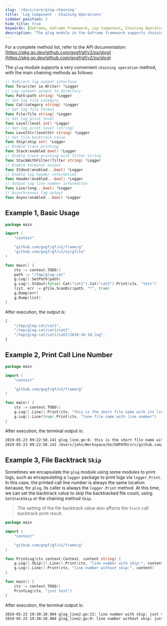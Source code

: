 ```yaml
---
slug: '/docs/core/glog-chaining'
title: 'Log Component - Chaining Operations'
sidebar_position: 3
hide_title: true
keywords: [GoFrame, GoFrame Framework, Log Component, Chaining Operations, glog, Log Output, Log Level, File Backtrack, Terminal Output, Asynchronous Log]
description: "The glog module in the GoFrame framework supports chaining operations for logging functionality. This includes setting log output paths, log file categorization, log levels, enabling trace printing, and more. Additionally, it provides examples of setting file backtrack values and implementing asynchronous log output, optimizing the logging experience comprehensively."
---
```


For a complete method list, refer to the API documentation: [https://pkg.go.dev/github.com/gogf/gf/v2/os/glog](https://pkg.go.dev/github.com/gogf/gf/v2/os/glog)

The `glog` module supports a very convenient `chaining operation` method, with the main chaining methods as follows:

```go
// Redirect log output interface
func To(writer io.Writer) *Logger
// Log content output to directory
func Path(path string) *Logger
// Set log file category
func Cat(category string) *Logger
// Set log file format
func File(file string) *Logger
// Set log print level
func Level(level int) *Logger
// Set log print level (string)
func LevelStr(levelStr string) *Logger
// Set file backtrack value
func Skip(skip int) *Logger
// Enable trace printing
func Stack(enabled bool) *Logger
// Enable trace printing with filter string
func StackWithFilter(filter string) *Logger
// Enable terminal output
func Stdout(enabled...bool) *Logger
// Enable log header information
func Header(enabled...bool) *Logger
// Output log line number information
func Line(long...bool) *Logger
// Asynchronous log output
func Async(enabled...bool) *Logger
```

## Example 1, Basic Usage

```go
package main

import (
    "context"

    "github.com/gogf/gf/v2/frame/g"
    "github.com/gogf/gf/v2/os/gfile"
)

func main() {
    ctx := context.TODO()
    path := "/tmp/glog-cat"
    g.Log().SetPath(path)
    g.Log().Stdout(false).Cat("cat1").Cat("cat2").Print(ctx, "test")
    list, err := gfile.ScanDir(path, "*", true)
    g.Dump(err)
    g.Dump(list)
}
```

After execution, the output is:

```javascript
[
    "/tmp/glog-cat/cat1",
    "/tmp/glog-cat/cat1/cat2",
    "/tmp/glog-cat/cat1/cat2/2018-10-10.log",
]
```

## Example 2, Print Call Line Number

```go
package main

import (
    "context"

    "github.com/gogf/gf/v2/frame/g"
)

func main() {
    ctx := context.TODO()
    g.Log().Line().Print(ctx, "this is the short file name with its line number")
    g.Log().Line(true).Print(ctx, "lone file name with line number")
}
```

After execution, the terminal output is:

```html
2019-05-23 09:22:58.141 glog_line.go:8: this is the short file name with its line number
2019-05-23 09:22:58.142 /Users/john/Workspace/Go/GOPATH/src/github.com/gogf/gf/.example/os/glog/glog_line.go:9: lone file name with line number
```

## Example 3, File Backtrack `Skip`

Sometimes we encapsulate the `glog` module using some modules to print logs, such as encapsulating a `logger` package to print logs via `logger.Print`. In this case, the printed call line number is always the same location because, for `glog`, its caller is always the `logger.Print` method. At this time, we can set the backtrack value to skip the backtracked file count, using `SetStackSkip` or the chaining method `Skip`.

> The setting of the file backtrack value also affects the `Stack` call backtrack print result.

```go
package main

import (
    "context"

    "github.com/gogf/gf/v2/frame/g"
)

func PrintLog(ctx context.Context, content string) {
    g.Log().Skip(1).Line().Print(ctx, "line number with skip:", content)
    g.Log().Line().Print(ctx, "line number without skip:", content)
}

func main() {
    ctx := context.TODO()
    PrintLog(ctx, "just test")
}
```

After execution, the terminal output is:

```html
2019-05-23 19:30:10.984 glog_line2.go:13: line number with skip: just test
2019-05-23 19:30:10.984 glog_line2.go:9: line number without skip: just test
```